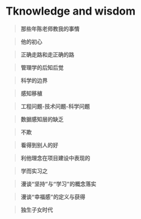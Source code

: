 # Tknowledge and wisdom

> **那些年陈老师教我的事情**

> **他的初心**

> **正确走路和走正确的路**

> **管理学的后知后觉**

> **科学的边界**

> **感知移植**

> **工程问题-技术问题-科学问题**

> **数据感知层的缺乏**

> **不欺**

> **看得到别人的好**

> **利他理念在项目建设中表现的**

> **学而实习之**

> **漫谈“坚持”与“学习”的概念落实**

> **漫谈“幸福感”的定义与获得**

> **独生子女时代**
